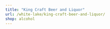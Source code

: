 ```yaml
---
title: "King Craft Beer and Liquor"
url: /white-lake/king-craft-beer-and-liquor/
shop: alcohol
---
```

